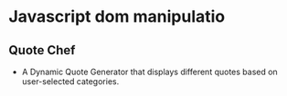 # Javascript dom manipulatio

## Quote Chef

- A Dynamic Quote Generator that displays different quotes based on user-selected categories.
